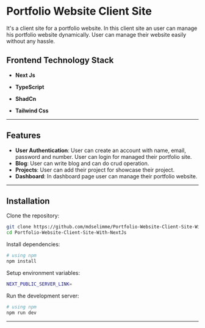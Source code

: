 # Portfolio Website Client Site

It's a client site for a portfolio website. In this client site an user can manage his portfolio website dynamically. User can manage their website easily without any hassle.

## Frontend Technology Stack

- **Next Js**

- **TypeScript**

- **ShadCn**

- **Tailwind Css**

---

## Features

- **User Authentication**:
  User can create an account with name, email, password and number. User can login for managed their portfolio site.
- **Blog**:
  User can write blog and can do crud operation.
- **Projects**:
  User can add their project for showcase their project.
- **Dashboard**:
  In dashboard page user can manage their portfolio website.

---

## Installation

Clone the repository:

```bash
git clone https://github.com/mdselimme/Portfolio-Website-Client-Site-With-NextJs.git
cd Portfolio-Website-Client-Site-With-NextJs
```

Install dependencies:

```bash
# using npm
npm install
```

Setup environment variables:

```bash
NEXT_PUBLIC_SERVER_LINK=
```

Run the development server:

```bash
# using npm
npm run dev
```

---
